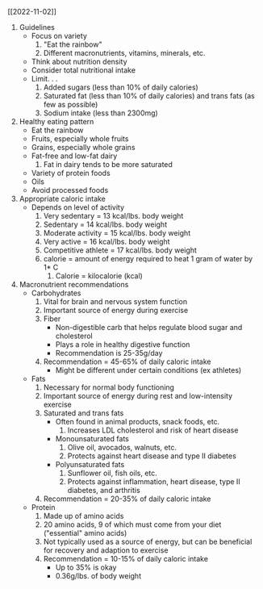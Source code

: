 [[2022-11-02]]

1. Guidelines
	- Focus on variety
		1. "Eat the rainbow"
		2. Different macronutrients, vitamins, minerals, etc.
	- Think about nutrition density
	- Consider total nutritional intake
	- Limit. . .
		1. Added sugars (less than 10% of daily calories)
		2. Saturated fat (less than 10% of daily calories) and trans fats (as few as possible)
		3. Sodium intake (less than 2300mg)
2. Healthy eating pattern
	- Eat the rainbow
	- Fruits, especially whole fruits
	- Grains, especially whole grains
	- Fat-free and low-fat dairy
		1. Fat in dairy tends to be more saturated 
	- Variety of protein foods 
	- Oils
	- Avoid processed foods 
3. Appropriate caloric intake
	- Depends on level of activity
		1. Very sedentary = 13 kcal/lbs. body weight
		2. Sedentary = 14 kcal/lbs. body weight
		3. Moderate activity = 15 kcal/lbs. body weight
		4. Very active = 16 kcal/lbs. body weight
		5. Competitive athlete = 17 kcal/lbs. body weight
		6. calorie = amount of energy required to heat 1 gram of water by 1* C
			1. Calorie = kilocalorie (kcal) 
4. Macronutrient recommendations
	- Carbohydrates
		1. Vital for brain and nervous system function
		2. Important source of energy during exercise
		3. Fiber
			- Non-digestible carb that helps regulate blood sugar and cholesterol
			- Plays a role in healthy digestive function
			- Recommendation is 25-35g/day
		4. Recommendation = 45-65% of daily caloric intake
			- Might be different under certain conditions (ex athletes)
	- Fats
		1. Necessary for normal body functioning
		2. Important source of energy during rest and low-intensity exercise
		3. Saturated and trans fats
			- Often found in animal products, snack foods, etc.
				1. Increases LDL cholesterol and risk of heart disease
			- Monounsaturated fats
				1. Olive oil, avocados, walnuts, etc.
				2. Protects against heart disease and type II diabetes
			- Polyunsaturated fats
				1. Sunflower oil, fish oils, etc.
				2. Protects against inflammation, heart disease, type II diabetes, and arthritis
		4. Recommendation = 20-35% of daily caloric intake 
	- Protein
		1. Made up of amino acids
		2. 20 amino acids, 9 of which must come from your diet ("essential" amino acids)
		3. Not typically used as a source of energy, but can be beneficial for recovery and adaption to exercise
		4. Recommendation = 10-15% of daily caloric intake
			- Up to 35% is okay
			- 0.36g/lbs. of body weight